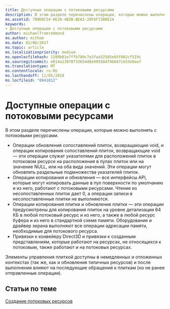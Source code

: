 ```yaml
---
title: Доступные операции с потоковыми ресурсами
description: В этом разделе перечислены операции, которые можно выполнять с потоковыми ресурсами.
ms.assetid: 700D8C54-0E20-4B2B-BEA3-20F6F72B8E24
keywords:
- Доступные операции с потоковыми ресурсами
author: michaelfromredmond
ms.author: mithom
ms.date: 02/08/2017
ms.topic: article
ms.localizationpriority: medium
ms.openlocfilehash: 1289b01e7ffb780c7e3faa52585eb5f002cf519c
ms.sourcegitcommit: e814a13978f33654d8e995584f4b047cb53e0aef
ms.translationtype: MT
ms.contentlocale: ru-RU
ms.lasthandoff: 11/05/2018
ms.locfileid: "6041012"
---
```

# <a name="operations-available-on-streaming-resources"></a>Доступные операции с потоковыми ресурсами


В этом разделе перечислены операции, которые можно выполнять с потоковыми ресурсами.

-   Операции обновления сопоставлений плиток, возвращающие void, и операции копирования сопоставлений плиток, возвращающие void — эти операции служат указателями для расположений плиток в потоковом ресурсе на расположения в пулах плиток или на значение NULL, или на оба вида значений. Эти операции могут обновлять раздельные подмножества указателей плиток.
-   Операции копирования и обновления — все интерфейсы API, которые могут копировать данные в пул поверхности по умолчанию и из него, работают с потоковыми ресурсами. Чтение из несопоставленных плиток дает 0, а операции записи в несопоставленные плитки не выполняются.
-   Операции копирования плитки и обновления плитки — эти операции предусмотрены для копирования плиток на уровне детализации 64 КБ в любой потоковый ресурс и из него, а также в любой ресурс буфера и из него в стандартной схеме памяти. Оборудование и драйвер экрана выполняют все операции адресации памяти, необходимые для потокового ресурса.
-   Привязки к конвейеру Direct3D и привязки к созданным представлениям, которые работают на ресурсах, не относящихся к потоковым, также работают и на потоковых ресурсах.

Элементы управления плиткой доступны в немедленных и отложенных контекстах (так же, как и обновления типичных ресурсов) и после выполнения влияют на последующие обращения к плиткам (но не ранее отправленные операции).

## <a name="span-idrelated-topicsspanrelated-topics"></a><span id="related-topics"></span>Статьи по теме


[Создание потоковых ресурсов](creating-streaming-resources.md)

 

 




